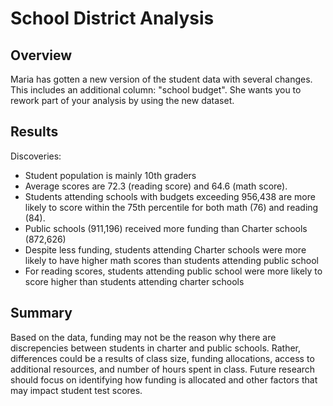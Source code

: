 # School District Analysis

## Overview

Maria has gotten a new version of the student data with several changes. This includes an additional column: "school budget". She wants you to rework part of your analysis by using the new dataset.

## Results
Discoveries:
- Student population is mainly 10th graders
- Average scores are 72.3 (reading score) and 64.6 (math score).
- Students attending schools with budgets exceeding 956,438 are more likely to score within the 75th percentile for both math (76) and reading (84).
- Public schools (911,196) received more funding than Charter schools (872,626)
- Despite less funding, students attending Charter schools were more likely to have higher math scores than students attending public school
- For reading scores, students attending public school were more likely to score higher than students attending charter schools

## Summary
Based on the data, funding may not be the reason why there are discrepencies between students in charter and public schools. Rather, differences could be a results of class size, funding allocations, access to additional resources, and number of hours spent in class. Future research should focus on identifying how funding is allocated and other factors that may impact student test scores.

